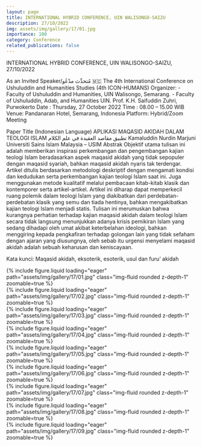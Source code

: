 ```yaml
---
layout: page
title: INTERNATIONAL HYBRID CONFERENCE, UIN WALISONGO-SAIZU
description: 27/10/2022
img: assets/img/gallery/17/01.jpg
importance: 100
category: Conference
related_publications: false
---
```


<p class="distill-post-title">INTERNATIONAL HYBRID CONFERENCE, UIN WALISONGO-SAIZU, 27/10/2022</p>

As an Invited Speaker/مُتحدِّث مدْعُو 🇲🇨 The 4th International Conference on Ushuluddin and Humanities Studies (4th ICON-HUMANS) Organizer: - Faculty of Ushuluddin and Humanities, UIN Walisongo, Semarang. - Faculty of Ushuluddin, Adab, and Humanities UIN. Prof. K.H. Saifuddin Zuhri, Purwokerto Date : Thursday, 27 October 2022 Time : 08.00 – 15.00 WIB Venue: Pandanaran Hotel, Semarang, Indonesia Platform: Hybrid/Zoom Meeting

Paper Title (Indonesian Language) APLIKASI MAQASID AKIDAH DALAM TEOLOGI ISLAM تطبيق مقاصد العقيدة في علم الكلام Kamaluddin Nurdin Marjuni Universiti Sains Islam Malaysia – USIM Abstrak Objektif utama tulisan ini adalah memberikan inspirasi perkembangan dan pengembangan kajian teologi Islam beradasarkan aspek maqasid akidah yang tidak sepopuler dengan maqasid syariah, bahkan maqasid akidah nyaris tak terdengar. Artikel ditulis berdasarkan metodologi deskriptif dengan mengamati kondisi dan kedudukan serta perkembangan kajian teologi Islam saat ini. Juga menggunakan metode kualitatif melalui pembacaan kitab-kitab klasik dan kontemporer serta artikel-artikel. Artikel ini diharap dapat memperkecil ruang polemik dalam teologi Islam yang diakibatkan dari perdebatan-perdebatan klasik yang semu dan tiada hentinya, bahkan mengakibatkan kajian teologi Islam menjadi statis. Tulisan ini merumuskan bahwa kurangnya perhatian terhadap kajian maqasid akidah dalam teologi Islam secara tidak langsung menunjukkan adanya krisis pemikiran Islam yang sedang dihadapi oleh umat akibat keterbelahan ideologi, bahkan menggiring kepada pengkafiran terhadap golongan lain yang tidak sefaham dengan ajaran yang diusungnya, oleh sebab itu urgensi menyelami maqasid akidah adalah sebuah keharusan dan keniscayaan.

Kata kunci: Maqasid akidah, eksoterik, esoterik, usul dan furu’ akidah

<div class="row mt-3">
    <div class="col-sm mt-3 mt-md-0">
        {% include figure.liquid loading="eager" path="assets/img/gallery/17/01.jpg" class="img-fluid rounded z-depth-1" zoomable=true %}
    </div>
    <div class="col-sm mt-3 mt-md-0">
        {% include figure.liquid loading="eager" path="assets/img/gallery/17/02.jpg" class="img-fluid rounded z-depth-1" zoomable=true %}
    </div>
    <div class="col-sm mt-3 mt-md-0">
        {% include figure.liquid loading="eager" path="assets/img/gallery/17/03.jpg" class="img-fluid rounded z-depth-1" zoomable=true %}
    </div>
</div>
<div class="row mt-3">
    <div class="col-sm mt-3 mt-md-0">
        {% include figure.liquid loading="eager" path="assets/img/gallery/17/04.jpg" class="img-fluid rounded z-depth-1" zoomable=true %}
    </div>
    <div class="col-sm mt-3 mt-md-0">
        {% include figure.liquid loading="eager" path="assets/img/gallery/17/05.jpg" class="img-fluid rounded z-depth-1" zoomable=true %}
    </div>
    
</div>
<div class="row mt-3">
    <div class="col-sm mt-3 mt-md-0">
        {% include figure.liquid loading="eager" path="assets/img/gallery/17/06.jpg" class="img-fluid rounded z-depth-1" zoomable=true %}
    </div>
    <div class="col-sm mt-3 mt-md-0">
        {% include figure.liquid loading="eager" path="assets/img/gallery/17/07.jpg" class="img-fluid rounded z-depth-1" zoomable=true %}
    </div>
</div>
<div class="row mt-3">
    <div class="col-sm mt-3 mt-md-0">
        {% include figure.liquid loading="eager" path="assets/img/gallery/17/08.jpg" class="img-fluid rounded z-depth-1" zoomable=true %}
    </div>
    <div class="col-sm mt-3 mt-md-0">
        {% include figure.liquid loading="eager" path="assets/img/gallery/17/09.jpg" class="img-fluid rounded z-depth-1" zoomable=true %}
    </div>
</div>
